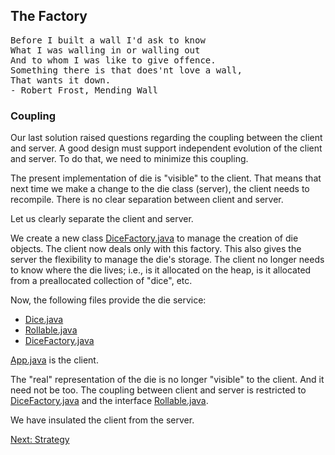 ## The Factory

<pre>
Before I built a wall I'd ask to know
What I was walling in or walling out
And to whom I was like to give offence.
Something there is that does'nt love a wall,
That wants it down.
- Robert Frost, Mending Wall
</pre>

### Coupling
Our last solution raised questions regarding the coupling between the client and server. A good design must support independent evolution of the client and server. To do that, we need to minimize this coupling.

The present implementation of die is "visible" to the client. That means that next time we make a change to the die class (server), the client needs to recompile. There is no clear separation between client and server.

Let us clearly separate the client and server.

We create a new class [DiceFactory.java](src/main/java/DiceFactory.java) to manage the creation of die objects. The client now deals only with this factory. This also gives the server the flexibility to manage the die's storage. The client no longer needs to know where the die lives; i.e., is it allocated on the heap, is it allocated from a preallocated collection of "dice", etc.

Now, the following files provide the die service:
- [Dice.java](src/main/java/Dice.java)
- [Rollable.java](src/main/java/Rollable.java)
- [DiceFactory.java](src/main/java/DiceFactory.java)

[App.java](src/main/java/App.java) is the client.

The "real" representation of the die is no longer "visible" to the client. And it need not be too. The coupling between client and server is restricted to [DiceFactory.java](src/main/java/DiceFactory.java) and the interface [Rollable.java](src/main/java/Rollable.java).

We have insulated the client from the server.

[Next: Strategy](../5/Readme.md)
